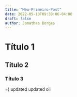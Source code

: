 ```yaml
---
title: "Meu-Primeiro-Post"
date: 2022-05-13T09:30:06-04:00
draft: false
author: Jonathas Borges
---
```


# Título 1
## Titulo 2
### Título 3

=)
updated
updated oii